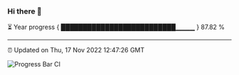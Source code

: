 ### Hi there 👋

⏳ Year progress { ██████████████████████████▁▁▁▁ } 87.82 %

---

⏰ Updated on Thu, 17 Nov 2022 12:47:26 GMT

![Progress Bar CI](https://github.com/ZhaoGui/ZhaoGui/workflows/Progress%20Bar%20CI/badge.svg)

